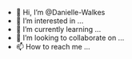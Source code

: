 - 👋 Hi, I’m @Danielle-Walkes
- 👀 I’m interested in ...
- 🌱 I’m currently learning ...
- 💞️ I’m looking to collaborate on ...
- 📫 How to reach me ...

<!---
Danielle-Walkes/Danielle-Walkes is a ✨ special ✨ repository because its `README.md` (this file) appears on your GitHub profile.
You can click the Preview link to take a look at your changes.
--->
